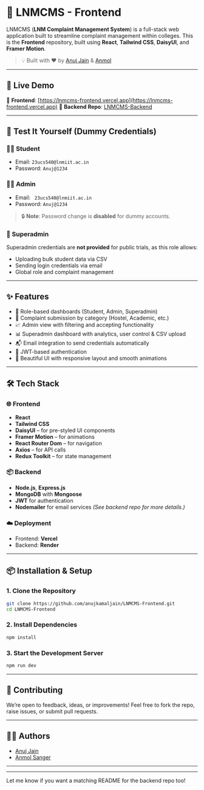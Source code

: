 # 🏫 LNMCMS - Frontend

LNMCMS (**LNM Complaint Management System**) is a full-stack web application built to streamline complaint management within colleges. This is the **Frontend** repository, built using **React**, **Tailwind CSS**, **DaisyUI**, and **Framer Motion**.

> 💡 Built with ❤️ by [Anuj Jain](https://github.com/anujkamaljain) & [Anmol](https://github.com/AnmolSanger)

---

## 🚀 Live Demo

🔗 **Frontend**: [https://lnmcms-frontend.vercel.app](https://lnmcms-frontend.vercel.app)
🔗 **Backend Repo**: [LNMCMS-Backend](https://github.com/anujkamaljain/LNMCMS-Backend)

---

## 🧪 Test It Yourself (Dummy Credentials)

### 👨‍🎓 Student

* Email: `23ucs540@lnmiit.ac.in`
* Password: `Anuj@1234`

### 🧑‍💼 Admin

* Email: ` 23ucs540@lnmiit.ac.in`
* Password: `Anuj@1234`

> 🔒 **Note**: Password change is **disabled** for dummy accounts.

### 🚫 Superadmin

Superadmin credentials are **not provided** for public trials, as this role allows:

* Uploading bulk student data via CSV
* Sending login credentials via email
* Global role and complaint management

---

## ✨ Features

* 🎯 Role-based dashboards (Student, Admin, Superadmin)
* 📝 Complaint submission by category (Hostel, Academic, etc.)
* 📈 Admin view with filtering and accepting functionality
* 📊 Superadmin dashboard with analytics, user control & CSV upload
* 📬 Email integration to send credentials automatically
* 🔐 JWT-based authentication
* 💅 Beautiful UI with responsive layout and smooth animations

---

## 🛠️ Tech Stack

### 🌐 Frontend

* **React**
* **Tailwind CSS**
* **DaisyUI** – for pre-styled UI components
* **Framer Motion** – for animations
* **React Router Dom** – for navigation
* **Axios** – for API calls
* **Redux Toolkit** – for state management

### 📦 Backend

* **Node.js**, **Express.js**
* **MongoDB** with **Mongoose**
* **JWT** for authentication
* **Nodemailer** for email services
  *(See backend repo for more details.)*

### ☁️ Deployment

* Frontend: **Vercel**
* Backend: **Render**


---

## 📦 Installation & Setup

### 1. Clone the Repository

```bash
git clone https://github.com/anujkamaljain/LNMCMS-Frontend.git
cd LNMCMS-Frontend
```

### 2. Install Dependencies

```bash
npm install
```

### 3. Start the Development Server

```bash
npm run dev
```

---

## 🙌 Contributing

We’re open to feedback, ideas, or improvements!
Feel free to fork the repo, raise issues, or submit pull requests.

---

## 👨‍💻 Authors

* [Anuj Jain](https://github.com/anujkamaljain)
* [Anmol Sanger](https://github.com/AnmolSanger)

---

---

Let me know if you want a matching README for the backend repo too!

